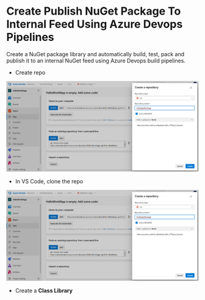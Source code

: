# Create Publish NuGet Package To Internal Feed Using Azure Devops Pipelines

Create a NuGet package library and automatically build, test, pack and publish it to an internal NuGet feed using Azure Devops build pipelines.


- Create repo
<img src="/pictures/repo.png" title="role assignment"  width="800">

- In VS Code, clone the repo
<img src="/pictures/repo.png" title="role assignment"  width="800">

- Create a **Class Library**

